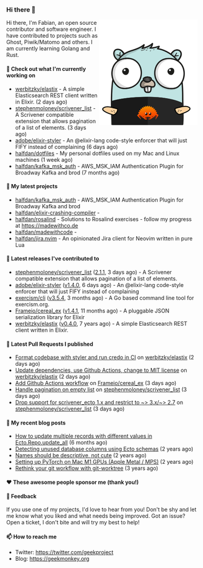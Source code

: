 ### Hi there 👋

<img align="right" src="https://raw.githubusercontent.com/halfdan/halfdan/master/assets/rustgopher.png" width="260">

Hi there, I'm Fabian, an open source contributor and software engineer. I have contributed to projects such as Ghost, Piwik/Matomo and others. I am currently learning Golang and Rust.

#### 👷 Check out what I'm currently working on

- [werbitzky/elastix](https://github.com/werbitzky/elastix) - A simple Elasticsearch REST client written in Elixir. (2 days ago)
- [stephenmoloney/scrivener_list](https://github.com/stephenmoloney/scrivener_list) - A Scrivener compatible extension that allows pagination of a list of elements. (3 days ago)
- [adobe/elixir-styler](https://github.com/adobe/elixir-styler) - An @elixir-lang code-style enforcer that will just FIFY instead of complaining (6 days ago)
- [halfdan/dotfiles](https://github.com/halfdan/dotfiles) - My personal dotfiles used on my Mac and Linux machines (1 week ago)
- [halfdan/kafka_msk_auth](https://github.com/halfdan/kafka_msk_auth) - AWS_MSK_IAM Authentication Plugin for Broadway Kafka and brod (7 months ago)

#### 🌱 My latest projects

- [halfdan/kafka_msk_auth](https://github.com/halfdan/kafka_msk_auth) - AWS_MSK_IAM Authentication Plugin for Broadway Kafka and brod
- [halfdan/elixir-crashing-compiler](https://github.com/halfdan/elixir-crashing-compiler) - 
- [halfdan/rosalind](https://github.com/halfdan/rosalind) - Solutions to Rosalind exercises - follow my progress at https://madewithco.de
- [halfdan/madewithcode](https://github.com/halfdan/madewithcode) - 
- [halfdan/jira.nvim](https://github.com/halfdan/jira.nvim) - An opinionated Jira client for Neovim written in pure Lua

#### 🔭 Latest releases I've contributed to

- [stephenmoloney/scrivener_list](https://github.com/stephenmoloney/scrivener_list) ([2.1.1](https://github.com/stephenmoloney/scrivener_list/releases/tag/2.1.1), 3 days ago) - A Scrivener compatible extension that allows pagination of a list of elements.
- [adobe/elixir-styler](https://github.com/adobe/elixir-styler) ([v1.4.0](https://github.com/adobe/elixir-styler/releases/tag/v1.4.0), 6 days ago) - An @elixir-lang code-style enforcer that will just FIFY instead of complaining
- [exercism/cli](https://github.com/exercism/cli) ([v3.5.4](https://github.com/exercism/cli/releases/tag/v3.5.4), 3 months ago) - A Go based command line tool for exercism.org.
- [Frameio/cereal_ex](https://github.com/Frameio/cereal_ex) ([v1.4.1](https://github.com/Frameio/cereal_ex/releases/tag/v1.4.1), 11 months ago) - A pluggable JSON serialization library for Elixir
- [werbitzky/elastix](https://github.com/werbitzky/elastix) ([v0.4.0](https://github.com/werbitzky/elastix/releases/tag/v0.4.0), 7 years ago) - A simple Elasticsearch REST client written in Elixir.

#### 🔨 Latest Pull Requests I published

- [Format codebase with styler and run credo in CI](https://github.com/werbitzky/elastix/pull/79) on [werbitzky/elastix](https://github.com/werbitzky/elastix) (2 days ago)
- [Update dependencies, use Github Actions, change to MIT license](https://github.com/werbitzky/elastix/pull/77) on [werbitzky/elastix](https://github.com/werbitzky/elastix) (2 days ago)
- [Add Github Actions workflow](https://github.com/Frameio/cereal_ex/pull/22) on [Frameio/cereal_ex](https://github.com/Frameio/cereal_ex) (3 days ago)
- [Handle pagination on empty list](https://github.com/stephenmoloney/scrivener_list/pull/14) on [stephenmoloney/scrivener_list](https://github.com/stephenmoloney/scrivener_list) (3 days ago)
- [Drop support for scrivener_ecto 1.x and restrict to ~&gt; 3.x/~&gt; 2.7](https://github.com/stephenmoloney/scrivener_list/pull/13) on [stephenmoloney/scrivener_list](https://github.com/stephenmoloney/scrivener_list) (3 days ago)

#### 📜 My recent blog posts

- [How to update multiple records with different values in Ecto.Repo.update_all](https://geekmonkey.org/updating-multiple-records-with-different-values-in-ecto-repo-update_all/) (6 months ago)
- [Detecting unused database columns using Ecto schemas](https://geekmonkey.org/detecting-unused-database-columns-using-ecto-schemas/) (2 years ago)
- [Names should be descriptive, not cute](https://geekmonkey.org/names-should-be-descriptive-not-cute/) (2 years ago)
- [Setting up PyTorch on Mac M1 GPUs (Apple Metal / MPS)](https://geekmonkey.org/setting-up-jupyter-lab-with-pytorch-on-a-mac-with-gpu/) (2 years ago)
- [Rethink your git workflow with git-worktree](https://geekmonkey.org/rethink-your-git-workflow-with-git-worktree/) (3 years ago)

#### ❤️ These awesome people sponsor me (thank you!)


#### 💬 Feedback

If you use one of my projects, I'd love to hear from you! Don't be shy and let me know what you liked
and what needs being improved. Got an issue? Open a ticket, I don't bite and will try my best to help!

#### 📫 How to reach me

- Twitter: https://twitter.com/geekproject
- Blog: https://geekmonkey.org
